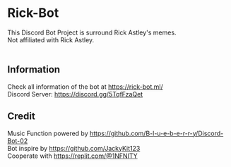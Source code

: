 # Rick-Bot
This Discord Bot Project is surround Rick Astley's memes. <br />
Not affiliated with Rick Astley.
<br />
<br />
## Information
Check all information of the bot at https://rick-bot.ml/ <br/>
Discord Server: https://discord.gg/5TqfFzaQet <br />
## Credit
Music Function powered by https://github.com/B-l-u-e-b-e-r-r-y/Discord-Bot-02<br/>
Bot inspire by https://github.com/JackyKit123<br/>
Cooperate with https://replit.com/@1NFNITY